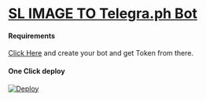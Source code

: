 # [SL IMAGE TO Telegra.ph Bot](http://t.me/slimagetotelegraphbot)


#### Requirements

[Click Here](https://t.me/botfather) and create your bot and get Token from there.

#### One Click deploy

[![Deploy](https://www.herokucdn.com/deploy/button.svg)](https://heroku.com/deploy)


